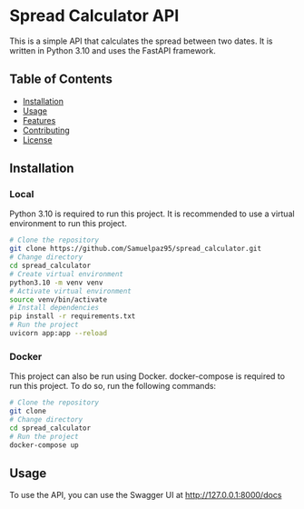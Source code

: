 # Spread Calculator API

This is a simple API that calculates the spread between two dates. It is written in Python 3.10 and uses the FastAPI framework.

## Table of Contents

- [Installation](#installation)
- [Usage](#usage)
- [Features](#features)
- [Contributing](#contributing)
- [License](#license)

## Installation

### Local

Python 3.10 is required to run this project. It is recommended to use a virtual environment to run this project.

```bash
# Clone the repository
git clone https://github.com/Samuelpaz95/spread_calculator.git
# Change directory
cd spread_calculator
# Create virtual environment
python3.10 -m venv venv
# Activate virtual environment
source venv/bin/activate
# Install dependencies
pip install -r requirements.txt
# Run the project
uvicorn app:app --reload
```

### Docker

This project can also be run using Docker.
docker-compose is required to run this project.
To do so, run the following commands:

```bash
# Clone the repository
git clone
# Change directory
cd spread_calculator
# Run the project
docker-compose up
```

## Usage

To use the API, you can use the Swagger UI at http://127.0.0.1:8000/docs
